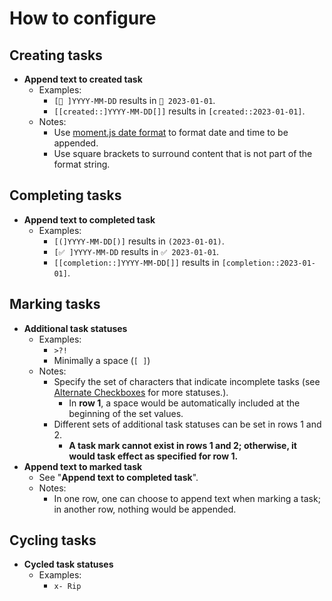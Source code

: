 # How to configure

## Creating tasks

- **Append text to created task**
    - Examples:
        - `[📝 ]YYYY-MM-DD` results in `📝 2023-01-01`.
        - `[[created::]YYYY-MM-DD[]]` results in `[created::2023-01-01]`.
    - Notes:
        - Use [moment.js date format](https://momentjs.com/docs/#/displaying/format/) to format date and time to be appended.
        - Use square brackets to surround content that is not part of the format string.

## Completing tasks

- **Append text to completed task**
    - Examples:
        - `[(]YYYY-MM-DD[)]` results in `(2023-01-01)`.
        - `[✅ ]YYYY-MM-DD` results in `✅ 2023-01-01`.
        - `[[completion::]YYYY-MM-DD[]]` results in `[completion::2023-01-01]`.

## Marking tasks

- **Additional task statuses**
    - Examples:
        - `>?!`
        - Minimally a space (`[ ]`)
    - Notes:
        - Specify the set of characters that indicate incomplete tasks (see [Alternate Checkboxes](https://github.com/SlRvb/Obsidian--ITS-Theme/blob/main/Guide/Alternate-Checkboxes.md) for more statuses.).
            - In **row 1**, a space would be automatically included at the beginning of the set values.
        - Different sets of additional task statuses can be set in rows 1 and 2.
            - **A task mark cannot exist in rows 1 and 2; otherwise, it would task effect as specified for row 1.**
- **Append text to marked task**
    - See "**Append text to completed task**".
    - Notes:
        - In one row, one can choose to append text when marking a task; in another row, nothing would be appended.

## Cycling tasks

- **Cycled task statuses**
    - Examples:
        - `x- Rip`
